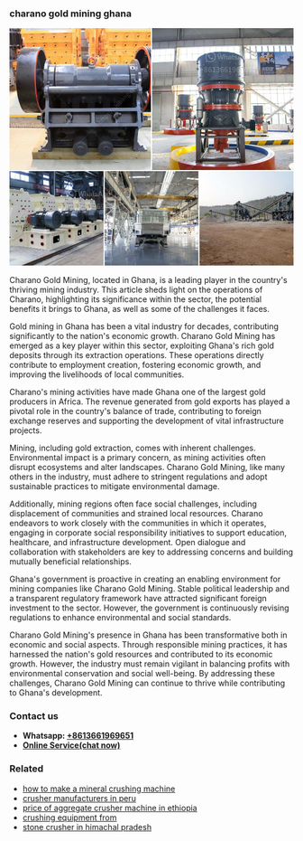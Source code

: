 <h3>charano gold mining ghana</h3><img src='1704791329.jpg' alt=''><p>Charano Gold Mining, located in Ghana, is a leading player in the country's thriving mining industry. This article sheds light on the operations of Charano, highlighting its significance within the sector, the potential benefits it brings to Ghana, as well as some of the challenges it faces.</p><p>Gold mining in Ghana has been a vital industry for decades, contributing significantly to the nation's economic growth. Charano Gold Mining has emerged as a key player within this sector, exploiting Ghana's rich gold deposits through its extraction operations. These operations directly contribute to employment creation, fostering economic growth, and improving the livelihoods of local communities.</p><p>Charano's mining activities have made Ghana one of the largest gold producers in Africa. The revenue generated from gold exports has played a pivotal role in the country's balance of trade, contributing to foreign exchange reserves and supporting the development of vital infrastructure projects.</p><p>Mining, including gold extraction, comes with inherent challenges. Environmental impact is a primary concern, as mining activities often disrupt ecosystems and alter landscapes. Charano Gold Mining, like many others in the industry, must adhere to stringent regulations and adopt sustainable practices to mitigate environmental damage.</p><p>Additionally, mining regions often face social challenges, including displacement of communities and strained local resources. Charano endeavors to work closely with the communities in which it operates, engaging in corporate social responsibility initiatives to support education, healthcare, and infrastructure development. Open dialogue and collaboration with stakeholders are key to addressing concerns and building mutually beneficial relationships.</p><p>Ghana's government is proactive in creating an enabling environment for mining companies like Charano Gold Mining. Stable political leadership and a transparent regulatory framework have attracted significant foreign investment to the sector. However, the government is continuously revising regulations to enhance environmental and social standards.</p><p>Charano Gold Mining's presence in Ghana has been transformative both in economic and social aspects. Through responsible mining practices, it has harnessed the nation's gold resources and contributed to its economic growth. However, the industry must remain vigilant in balancing profits with environmental conservation and social well-being. By addressing these challenges, Charano Gold Mining can continue to thrive while contributing to Ghana's development.</p><h3>Contact us</h3><ul><li><strong>Whatsapp:&nbsp;<a href="https://wa.me/8613661969651">+8613661969651</a></strong></li><li><a href="https://swt.shibang-china.com/?git&amp;zhl&amp;charano gold mining ghana"><strong>Online Service(chat now)</strong></a></li></ul><h3>Related</h3><ul><li><a href='how to make a mineral crushing machine.md'>how to make a mineral crushing machine</a></li><li><a href='crusher manufacturers in peru.md'>crusher manufacturers in peru</a></li><li><a href='price of aggregate crusher machine in ethiopia.md'>price of aggregate crusher machine in ethiopia</a></li><li><a href='crushing equipment from.md'>crushing equipment from</a></li><li><a href='stone crusher in himachal pradesh.md'>stone crusher in himachal pradesh</a></li></ul>